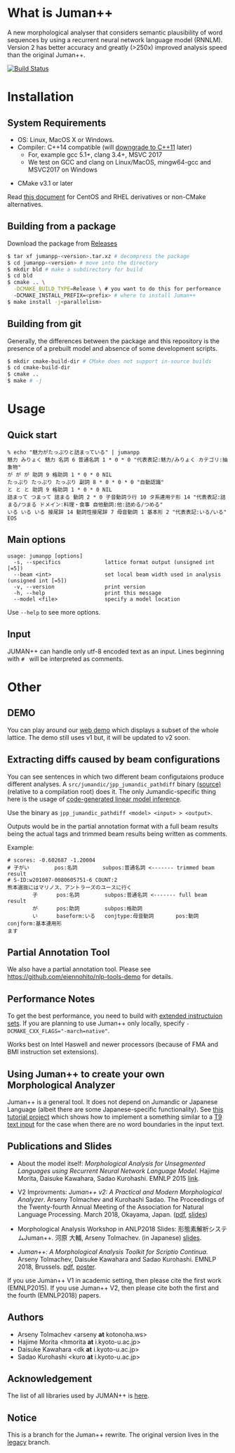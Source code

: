 # What is Juman++

A new morphological analyser that considers semantic plausibility of 
word sequences by using a recurrent neural network language model (RNNLM).
Version 2 has better accuracy and greatly (>250x) improved analysis speed than
the original Juman++.

[![Build Status](https://travis-ci.org/ku-nlp/jumanpp.svg?branch=master)](https://travis-ci.org/ku-nlp/jumanpp)

# Installation

## System Requirements

* OS: Linux, MacOS X or Windows.
* Compiler: C++14 compatible (will [downgrade to C++11](https://github.com/ku-nlp/jumanpp/issues/20) later)
  * For, example gcc 5.1+, clang 3.4+, MSVC 2017
  * We test on GCC and clang on Linux/MacOS, mingw64-gcc and MSVC2017 on Windows
- CMake v3.1 or later

Read [this document](docs/building.md) for CentOS and RHEL derivatives or non-CMake alternatives.

## Building from a package

Download the package from [Releases](https://github.com/ku-nlp/jumanpp/releases)

```bash
$ tar xf jumanpp-<version>.tar.xz # decompress the package
$ cd jumanpp-<version> # move into the directory
$ mkdir bld # make a subdirectory for build
$ cd bld
$ cmake .. \
  -DCMAKE_BUILD_TYPE=Release \ # you want to do this for performance
  -DCMAKE_INSTALL_PREFIX=<prefix> # where to install Juman++
$ make install -j<parallelism>
```
## Building from git

Generally, the differences between the package
and this repository is the presence of a prebuilt model
and absence of some development scripts.

```bash
$ mkdir cmake-build-dir # CMake does not support in-source builds
$ cd cmake-build-dir
$ cmake ..
$ make # -j
```

# Usage

## Quick start
```
% echo "魅力がたっぷりと詰まっている" | jumanpp
魅力 みりょく 魅力 名詞 6 普通名詞 1 * 0 * 0 "代表表記:魅力/みりょく カテゴリ:抽象物"
が が が 助詞 9 格助詞 1 * 0 * 0 NIL
たっぷり たっぷり たっぷり 副詞 8 * 0 * 0 * 0 "自動認識"
と と と 助詞 9 格助詞 1 * 0 * 0 NIL
詰まって つまって 詰まる 動詞 2 * 0 子音動詞ラ行 10 タ系連用テ形 14 "代表表記:詰まる/つまる ドメイン:料理・食事 自他動詞:他:詰める/つめる"
いる いる いる 接尾辞 14 動詞性接尾辞 7 母音動詞 1 基本形 2 "代表表記:いる/いる"
EOS
```

## Main options
```
usage: jumanpp [options] 
  -s, --specifics              lattice format output (unsigned int [=5])
  --beam <int>                 set local beam width used in analysis (unsigned int [=5])
  -v, --version                print version
  -h, --help                   print this message
  --model <file>               specify a model location
```

Use `--help` to see more options.

## Input
JUMAN++ can handle only utf-8 encoded text as an input.
Lines beginning with `# ` will be interpreted as comments.

# Other

## DEMO
You can play around our [web demo](https://tulip.kuee.kyoto-u.ac.jp/demo/jumanpp_lattice?text=%E5%A4%96%E5%9B%BD%E4%BA%BA%E5%8F%82%E6%94%BF%E6%A8%A9%E3%81%AB%E5%AF%BE%E3%81%99%E3%82%8B%E8%80%83%E3%81%88%E6%96%B9%E3%81%AE%E9%81%95%E3%81%84)
which displays a subset of the whole lattice.
The demo still uses v1 but, it will be updated to v2 soon.

## Extracting diffs caused by beam configurations

You can see sentences in which two different beam configutaions produce different analyses.
A `src/jumandic/jpp_jumandic_pathdiff` binary [(source)](https://github.com/ku-nlp/jumanpp/blob/master/src/jumandic/main/path_diff.cc) 
(relative to a compilation root) does it.
The only Jumandic-specific thing here is the usage of [code-generated linear model inference](https://github.com/ku-nlp/jumanpp/blob/master/src/jumandic/main/path_diff.cc#L195).

Use the binary as `jpp_jumandic_pathdiff <model> <input> > <output>`.

Outputs would be in the partial annotation format with a full beam results being the actual tags and trimmed beam results being written as comments.

Example: 
```
# scores: -0.602687 -1.20004
# 子がい        pos:名詞        subpos:普通名詞 <------- trimmed beam result
# S-ID:w201007-0080605751-6 COUNT:2
熊本選抜にはマリノス、アントラーズのユースに行く
        子      pos:名詞        subpos:普通名詞 <------- full beam result
        が      pos:助詞        subpos:格助詞
        い      baseform:いる   conjtype:母音動詞       pos:動詞        conjform:基本連用形
ます
```

## Partial Annotation Tool

We also have a partial annotation tool. Please see https://github.com/eiennohito/nlp-tools-demo for details.

## Performance Notes

To get the best performance, you need to build with [extended instructuion sets](https://gcc.gnu.org/onlinedocs/gcc/x86-Options.html).
If you are planning to use Juman++ only locally,
specify `-DCMAKE_CXX_FLAGS="-march=native"`.

Works best on Intel Haswell and newer processors (because of FMA and BMI instruction set extensions).

## Using Juman++ to create your own Morphological Analyzer

Juman++ is a general tool. 
It does not depend on Jumandic or Japanese Language 
(albeit there are some Japanese-specific functionality).
See [this tutorial project](https://github.com/eiennohito/jumanpp-t9)
which shows how to implement a something similar to a 
[T9 text input](https://en.wikipedia.org/wiki/T9_(predictive_text))
for the case when there are no word boundaries in the input text.

## Publications and Slides

* About the model itself: *Morphological Analysis for Unsegmented Languages using Recurrent Neural Network Language Model*. Hajime Morita, Daisuke Kawahara, Sadao Kurohashi. EMNLP 2015 [link](http://aclweb.org/anthology/D/D15/D15-1276.pdf).

* V2 Improvments: *Juman++ v2: A Practical and Modern Morphological Analyzer*. Arseny Tolmachev and Kurohashi Sadao. The Proceedings of the Twenty-fourth Annual Meeting of the Association for Natural Language Processing. March 2018, Okayama, Japan. ([pdf](http://www.anlp.jp/proceedings/annual_meeting/2018/pdf_dir/A5-2.pdf), [slides](https://www.slideshare.net/eiennohito/juman-v2-a-practical-and-modern-morphological-analyzer))

* Morphological Analysis Workshop in ANLP2018 Slides: 形態素解析システムJuman++. 河原 大輔, Arseny Tolmachev. (in Japanese) [slides](https://drive.google.com/file/d/1DVnrsWw4skRgC8jU6_RkeofOQEHFwctc/view?usp=sharing).

* *Juman++: A Morphological Analysis Toolkit for Scriptio Continua.* Arseny Tolmachev, Daisuke Kawahara and Sadao Kurohashi. EMNLP 2018, Brussels. [pdf](http://aclweb.org/anthology/D18-2010), [poster](https://drive.google.com/file/d/1SeiYP2z4Hb1Q0IhIe_3ydSIjCMhxnKIS/view?usp=sharing).

If you use Juman++ V1 in academic setting, then please cite the first work (EMNLP2015). If you use Juman++ V2, then please cite both the first and the fourth (EMNLP2018) papers. 

## Authors
* Arseny Tolmachev <arseny **at** kotonoha.ws>
* Hajime Morita <hmorita  **at** i.kyoto-u.ac.jp>  
* Daisuke Kawahara <dk  **at** i.kyoto-u.ac.jp>  
* Sadao Kurohashi <kuro  **at** i.kyoto-u.ac.jp>

## Acknowledgement
The list of all libraries used by JUMAN++ is [here](libs/README.md).

## Notice

This is a branch for the Juman++ rewrite.
The original version lives in the [legacy](https://github.com/ku-nlp/jumanpp/tree/legacy) branch.
